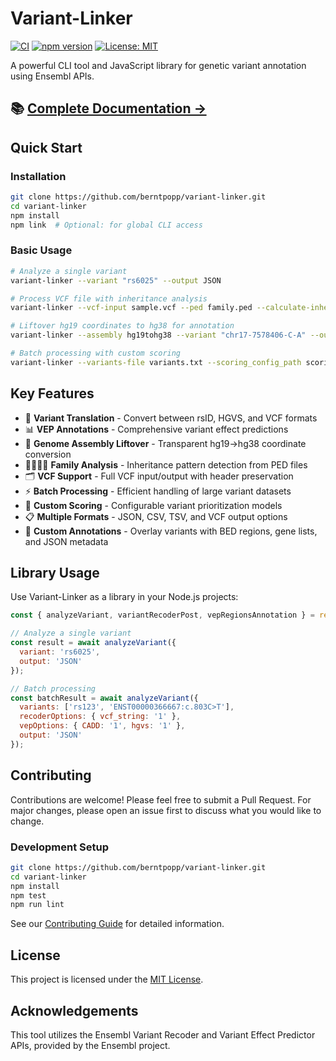 # Variant-Linker

[![CI](https://github.com/berntpopp/variant-linker/workflows/CI/badge.svg)](https://github.com/berntpopp/variant-linker/actions)
[![npm version](https://img.shields.io/npm/v/variant-linker.svg)](https://www.npmjs.com/package/variant-linker)
[![License: MIT](https://img.shields.io/badge/License-MIT-yellow.svg)](https://opensource.org/licenses/MIT)

A powerful CLI tool and JavaScript library for genetic variant annotation using Ensembl APIs.

## 📚 **[Complete Documentation →](https://berntpopp.github.io/variant-linker/)**

## Quick Start

### Installation
```bash
git clone https://github.com/berntpopp/variant-linker.git
cd variant-linker
npm install
npm link  # Optional: for global CLI access
```

### Basic Usage
```bash
# Analyze a single variant
variant-linker --variant "rs6025" --output JSON

# Process VCF file with inheritance analysis
variant-linker --vcf-input sample.vcf --ped family.ped --calculate-inheritance --output VCF

# Liftover hg19 coordinates to hg38 for annotation
variant-linker --assembly hg19tohg38 --variant "chr17-7578406-C-A" --output JSON

# Batch processing with custom scoring
variant-linker --variants-file variants.txt --scoring_config_path scoring/nephro_variant_score/ --output CSV
```

## Key Features
- 🔄 **Variant Translation** - Convert between rsID, HGVS, and VCF formats
- 📊 **VEP Annotations** - Comprehensive variant effect predictions
- 🧬 **Genome Assembly Liftover** - Transparent hg19→hg38 coordinate conversion
- 👨‍👩‍👧‍👦 **Family Analysis** - Inheritance pattern detection from PED files
- 🗂️ **VCF Support** - Full VCF input/output with header preservation
- ⚡ **Batch Processing** - Efficient handling of large variant datasets
- 🎯 **Custom Scoring** - Configurable variant prioritization models
- 📋 **Multiple Formats** - JSON, CSV, TSV, and VCF output options
- 🎨 **Custom Annotations** - Overlay variants with BED regions, gene lists, and JSON metadata

## Library Usage

Use Variant-Linker as a library in your Node.js projects:

```javascript
const { analyzeVariant, variantRecoderPost, vepRegionsAnnotation } = require('variant-linker');

// Analyze a single variant
const result = await analyzeVariant({
  variant: 'rs6025',
  output: 'JSON'
});

// Batch processing
const batchResult = await analyzeVariant({
  variants: ['rs123', 'ENST00000366667:c.803C>T'],
  recoderOptions: { vcf_string: '1' },
  vepOptions: { CADD: '1', hgvs: '1' },
  output: 'JSON'
});
```

## Contributing

Contributions are welcome! Please feel free to submit a Pull Request. For major changes, please open an issue first to discuss what you would like to change.

### Development Setup
```bash
git clone https://github.com/berntpopp/variant-linker.git
cd variant-linker
npm install
npm test
npm run lint
```

See our [Contributing Guide](https://berntpopp.github.io/variant-linker/contributing) for detailed information.

## License

This project is licensed under the [MIT License](LICENSE.md).

## Acknowledgements

This tool utilizes the Ensembl Variant Recoder and Variant Effect Predictor APIs, provided by the Ensembl project.